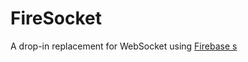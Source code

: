 # FireSocket

A drop-in replacement for WebSocket using [Firebase s](https://firebase.google.com/docs/database)


